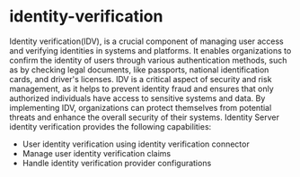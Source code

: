 # identity-verification
Identity verification(IDV), is a crucial component of managing user access and verifying identities in systems and platforms. It enables organizations to confirm the identity of users through various authentication methods, such as by checking legal documents, like passports, national identification cards, and driver's licenses.
IDV is a critical aspect of security and risk management, as it helps to prevent identity fraud and ensures that only authorized individuals have access to sensitive systems and data. By implementing IDV, organizations can protect themselves from potential threats and enhance the overall security of their systems.
Identity Server identity verification provides the following capabilities:
- User identity verification using identity verification connector
- Manage user identity verification claims
- Handle identity verification provider configurations



